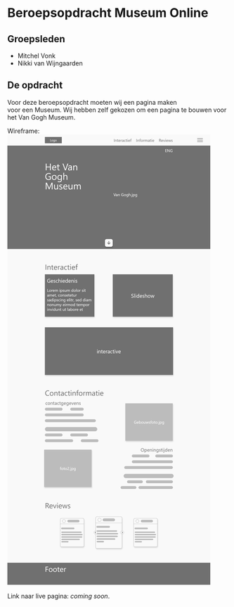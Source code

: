 # Beroepsopdracht Museum Online
## Groepsleden
 - Mitchel Vonk
 - Nikki van Wijngaarden
  
## De opdracht
Voor deze beroepsopdracht moeten wij een pagina maken  
voor een Museum. Wij hebben zelf gekozen om een pagina te bouwen voor  
het Van Gogh Museum.  
  
Wireframe: ![Wireframe](./wireframe/Web-1.png)
  
Link naar live pagina: *coming soon*.